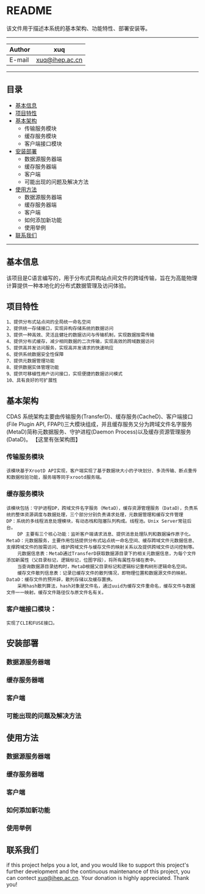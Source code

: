 README
===========================
该文件用于描述本系统的基本架构、功能特性、部署安装等。

****
	
|Author|xuq|
|---|---
|E-mail|xuq@ihep.ac.cn


****
## 目录
* [基本信息](#基本信息)
* [项目特性](#项目特性)
* [基本架构](#基本架构)
    * 传输服务模块
    * 缓存服务模块
    * 客户端接口模块
* [安装部署](#安装部署)
    * 数据源服务器端
    * 缓存服务器端
	* 客户端
	* 可能出现的问题及解决方法
* [使用方法](#使用方法)
    * 数据源服务器端
    * 缓存服务器端
	* 客户端
    * 如何添加新功能
    * 使用举例
* [联系我们](#联系我们)
****

基本信息
------
该项目是C语言编写的，用于分布式异构站点间文件的跨域传输，旨在为高能物理计算提供一种本地化的分布式数据管理及访问体验。

项目特性
------
	1、提供分布式站点间的全局统一命名空间
	2、提供统一存储接口，实现异构存储系统的数据访问
	3、提供一种高效、灵活且健壮的数据访问与传输机制，实现数据按需传输
	4、提供分布式缓存，减少相同数据的二次传输，实现高效的跨域数据访问
	5、提供高并发访问服务，实现高并发请求的快速响应
	6、提供系统数据安全性保障
	7、提供元数据管理功能
	8、提供数据实体管理功能
	9、提供可移植性用户访问接口，实现便捷的数据访问模式
	10、具有良好的可扩展性

基本架构
------
CDAS 系统架构主要由传输服务(TransferD)、缓存服务(CacheD)、客户端接口(File Plugin API, FPAPI)三大模块组成，并且缓存服务又分为跨域文件名字服务(MetaD)简称元数据服务、守护进程(Daemon Process)以及缓存资源管理服务(DataD)。
	【这里有张架构图】
### 传输服务模块
	该模块基于XrootD API实现，客户端实现了基于数据块大小的子块划分、多流传输、断点重传和数据校验功能，服务端等同于xrootd服务端。
	
### 缓存服务模块
	该模块包括：守护进程DP，跨域文件名字服务（MetaD），缓存资源管理服务（DataD），负责系统的整体资源调度与数据处理，三个部分分别负责请求处理，元数据管理和缓存文件管理
	DP：系统的多线程消息处理模块，有动态栈和阻塞队列构成。线程池。Unix Server常驻后台。
		DP 主要有三个核心功能：监听客户端请求消息、提供消息处理队列和数据操作原子化。
	MetaD：元数据服务，主要作用包括提供分布式站点统一命名空间、缓存跨域文件元数据信息、支撑跨域文件的按需访问、维护跨域文件与缓存文件的映射关系以及提供跨域文件访问控制等。
		元数据信息表：MetaD通过TransferD获取数据源目录下的相关元数据信息，为每个文件添加新属性（父目录标记，逻辑标记，位图字段），将所有属性存储在表中。
		当查询数据源目录结构时，MetaD根据父目录标记和逻辑标记重构树形逻辑命名空间。
		缓存文件散列信息表：记录已缓存文件的散列情况，即物理位置和数据源文件的映射。
	DataD：缓存文件的预开辟，散列存储以及缓存置换。
		采用hash散列算法，hash对象是文件名，通过uuid为缓存文件重命名，缓存文件与数据文件一一映射。缓存文件路径仅与原文件名有关。

### 客户端接口模块：
	实现了CLI和FUSE接口。

安装部署
------
### 数据源服务器端
### 缓存服务器端
### 客户端
### 可能出现的问题及解决方法

使用方法
------
### 数据源服务器端
### 缓存服务器端
### 客户端
### 如何添加新功能
### 使用举例

联系我们
------
if this project helps you a lot, and you would like to support this project's further development and the continuous maintenance of this project, you can contect xuq@ihep.ac.cn. Your donation is highly appreciated. Thank you!
